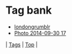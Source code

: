<!--
title: Tag bank
date: 2020-06-28T15:26:58.291Z
tags:
-->
# Tag bank

 * [londongrumblr](101336334539.md)
 * [Photo 2014-09-30 17](98817635237.md)

| [Tags](tags.md) | [Top](index.md) |
